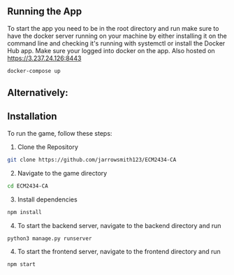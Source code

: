 ## Running the App
To start the app you need to be in the root directory and run
make sure to have the docker server running on your machine by
either installing it on the command line and checking it's running
with systemctl or install the Docker Hub app.  Make sure your logged 
into docker on the app.  Also hosted on https://3.237.24.126:8443
```sh
docker-compose up
```


## Alternatively:

## Installation
To run the game, follow these steps:
1. Clone the Repository
```sh
git clone https://github.com/jarrowsmith123/ECM2434-CA
```
2. Navigate to the game directory
```sh
cd ECM2434-CA
```
3. Install dependencies
```sh
npm install
```
4. To start the backend server, navigate to the backend directory and run
```sh
python3 manage.py runserver
```
4. To start the frontend server, navigate to the frontend directory and run
```sh
npm start
```
